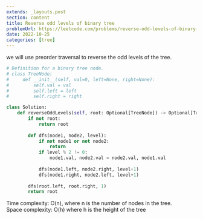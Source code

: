 ```yaml
---
extends: _layouts.post
section: content
title: Reverse odd levels of binary tree
problemUrl: https://leetcode.com/problems/reverse-odd-levels-of-binary-tree/
date: 2022-10-25
categories: [tree]
---
```


we will use preorder traversal to reverse the odd levels of the tree.

```python
# Definition for a binary tree node.
# class TreeNode:
#     def __init__(self, val=0, left=None, right=None):
#         self.val = val
#         self.left = left
#         self.right = right

class Solution:
    def reverseOddLevels(self, root: Optional[TreeNode]) -> Optional[TreeNode]:
        if not root:
            return root
        
        def dfs(node1, node2, level):
            if not node1 or not node2:
                return
            if level % 2 != 0:
                node1.val, node2.val = node2.val, node1.val
            
            dfs(node1.left, node2.right, level+1)
            dfs(node1.right, node2.left, level+1)
        
        dfs(root.left, root.right, 1)
        return root
```

Time complexity: O(n), where n is the number of nodes in the tree. <br/>
Space complexity: O(h) where h is the height of the tree